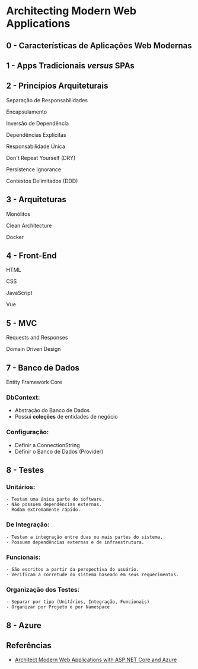 # Architecting Modern Web Applications

## 0 - Características de Aplicações Web Modernas



## 1 - Apps Tradicionais *versus* SPAs



## 2 - Princípios Arquiteturais

Separação de Responsabilidades

Encapsulamento

Inversão de Dependência

Dependências Explícitas

Responsabilidade Única

Don't Repeat Yourself (DRY)

Persistence Ignorance

Contextos Delimitados (DDD)

## 3 - Arquiteturas

Monólitos

Clean Architecture

Docker

## 4 - Front-End

HTML

CSS

JavaScript

Vue

## 5 - MVC

Requests and Responses

Domain Driven Design

## 7 - Banco de Dados

Entity Framework Core

### DbContext:
- Abstração do Banco de Dados
- Possui **coleções** de entidades de negócio

### Configuração:
- Definir a ConnectionString
- Definir o Banco de Dados (Provider)

## 8 - Testes

### Unitários:
    - Testam uma única parte do software.
    - Não possuem dependências externas.
    - Rodam extremamente rápido.

### De Integração:
    - Testam a integração entre duas ou mais partes do sistema.
    - Possuem dependências externas e de infraestrutura.

### Funcionais:
    - São escritos a partir da perspectiva do usuário.
    - Verificam a corretude do sistema baseado em seus requerimentos.

### Organização dos Testes:
    - Separar por tipo (Unitários, Integração, Funcionais)
    - Organizar por Projeto e por Namespace

## 8 - Azure






## Referências
- [Architect Modern Web Applications with ASP.NET Core and Azure](https://docs.microsoft.com/en-us/dotnet/architecture/modern-web-apps-azure/)
